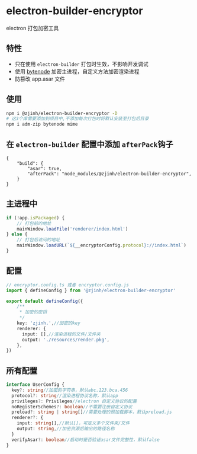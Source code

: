# electron-builder-encryptor

electron 打包加密工具

## 特性

- 只在使用 `electron-builder` 打包时生效，不影响开发调试
- 使用 [bytenode](https://github.com/bytenode/bytenode) 加密主进程，自定义方法加密渲染进程
- 防篡改 app.asar 文件

## 使用

```bash
npm i @zjinh/electron-builder-encryptor -D
# 这3个库需要添加到项目中,不添加每次打包时将默认安装至打包后目录
npm i adm-zip bytenode mime
```

## 在 `electron-builder` 配置中添加 `afterPack`钩子

```json5
{
    "build": {
        "asar": true,
        "afterPack": "node_modules/@zjinh/electron-builder-encryptor",
    }
}
```

## 主进程中

```js
if (!app.isPackaged) {
    // 打包前的地址
    mainWindow.loadFile('renderer/index.html')
} else {
    // 打包后访问的地址
    mainWindow.loadURL(`${__encryptorConfig.protocol}://index.html`)
}
```

## 配置

```ts
// encryptor.config.ts 或者 encryptor.config.js
import { defineConfig } from '@zjinh/electron-builder-encryptor'

export default defineConfig({
    /**
     * 加密的密钥
     */
    key: 'zjinh.',//加密的key
    renderer: {
      input: [],//渲染进程的文件/文件夹
      output: './resources/render.pkg',
    },
})
```

## 所有配置

```ts
interface UserConfig {
  key?: string//加密的字符串，默认abc.123.bca.456
  protocol?: string//渲染进程协议名称，默认app
  privileges?: Privileges//electron 自定义协议的配置
  noRegisterSchemes?: boolean//不需要注册自定义协议
  preload?: string | string[]//需要处理的预加载脚本，默认preload.js
  renderer?: {
    input: string[],//默认[]，可定义多个文件夹/文件
    output: string,//加密资源后输出的路径名称
  }
  verifyAsar?: boolean//启动时是否验证asar文件完整性，默认false
}
```
